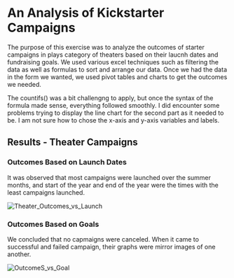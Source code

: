 # An Analysis of Kickstarter Campaigns
The purpose of this exercise was to analyze the outcomes of starter campaigns in plays category of theaters based on their laucnh dates and fundraising goals. We used various excel techniques such as filtering the data as well as formulas to sort and arrange our data. Once we had the data in the form we wanted, we used pivot tables and charts to get the outcomes we needed.

The countifs() was a bit challengng to apply, but once the syntax of the formula made sense, everything followed smoothly. I did encounter some problems trying to display the line chart for the second part as it needed to be. I am not sure how to chose the x-axis and y-axis variables and labels. 

## Results - Theater Campaigns

### Outcomes Based on Launch Dates
It was observed that most campaigns were launched over the summer months, and start of the year and end of the year were the times with the least campaigns launched.


![Theater_Outcomes_vs_Launch](https://user-images.githubusercontent.com/45398344/174147910-8ad6db33-b98f-49c7-af3d-eb9d03cac6fa.png)

### Outcomes Based on Goals
We concluded that no capmaigns were canceled. When it came to successful and failed campaign, their graphs were mirror images of one another.

![OutcomeS_vs_Goal](https://user-images.githubusercontent.com/45398344/174148017-99822cb3-edeb-4223-948a-818fee22c7d7.png)




